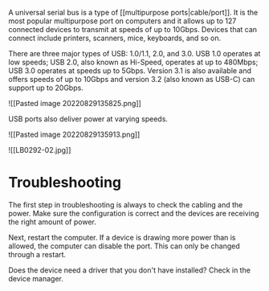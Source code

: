 A universal serial bus is a type of [[multipurpose ports|cable/port]]. It is the most popular multipurpose port on computers and it allows up to 127 connected devices to transmit at speeds of up to 10Gbps. Devices that can connect include printers, scanners, mice, keyboards, and so on.

There are three major types of USB: 1.0/1.1, 2.0, and 3.0. USB 1.0 operates at low speeds; USB 2.0, also known as Hi-Speed, operates at up to 480Mbps; USB 3.0 operates at speeds up to 5Gbps. Version 3.1 is also available and offers speeds of up to 10Gbps and version 3.2 (also known as USB-C) can support up to 20Gbps.

![[Pasted image 20220829135825.png]]

USB ports also deliver power at varying speeds.

![[Pasted image 20220829135913.png]]

![[LB0292-02.jpg]]


# Troubleshooting
The first step in troubleshooting is always to check the cabling and the power. Make sure the configuration is correct and the devices are receiving the right amount of power.

Next, restart the computer. If a device is drawing more power than is allowed, the computer can disable the port. This can only be changed through a restart.

Does the device need a driver that you don't have installed? Check in the device manager.

